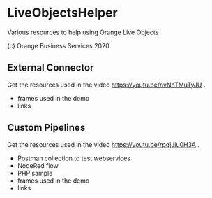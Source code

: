 # LiveObjectsHelper
Various resources to help using Orange Live Objects

(c) Orange Business Services 2020

## External Connector
Get the resources used in the video https://youtu.be/nvNhTMuTyJU .

- frames used in the demo
- links

## Custom Pipelines
Get the resources used in the video https://youtu.be/rpqjJiu0H3A .

- Postman collection to test webservices
- NodeRed flow
- PHP sample
- frames used in the demo
- links

